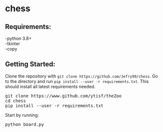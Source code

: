 # chess

<h2>Requirements:</h2>
  -python 3.8+<br>
  -tkinter<br>
  -copy<br>
  
<h2>Getting Started:</h2>
Clone the repository with <code>git clone https://github.com/Jefry99/chess</code>. Go to the directory and run <code>pip install --user -r requirements.txt</code>. This should install all latest requirements needed.<br>

<pre>
git clone https://www.github.com/ytisf/theZoo
cd chess
pip install --user -r requirements.txt</pre>

Start by running:

<pre>
python board.py
</pre>
